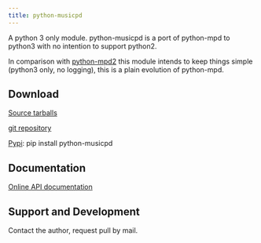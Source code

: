 ```yaml
---
title: python-musicpd
---
```


A python 3 only module. python-musicpd is a port of python-mpd to python3 with no intention to support python2.

In comparison with [python-mpd2](../python-mpd2) this module intends to keep things simple (python3 only, no logging), this is a plain evolution of python-mpd.

## Download

[Source tarballs](https://pypi.python.org/packages/source/p/python-musicpd/)

[git repository](http://git.kaliko.me/?p=python-musicpd.git)

[Pypi](https://pypi.python.org/pypi/python-musicpd): pip install python-musicpd

## Documentation

[Online API documentation](https://pypi.python.org/pypi/python-musicpd)

## Support and Development

Contact the author, request pull by mail.
